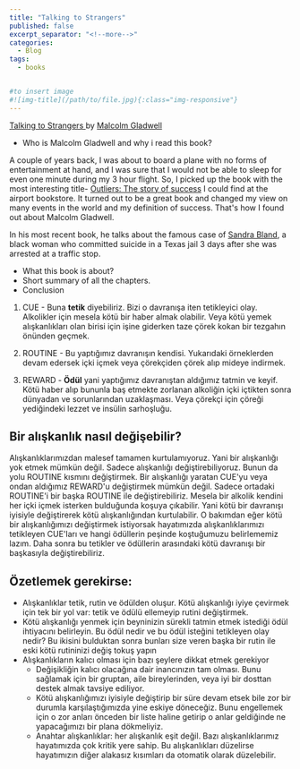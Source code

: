 ```yaml
---
title: "Talking to Strangers"
published: false
excerpt_separator: "<!--more-->"
categories:
  - Blog
tags:
  - books


#to insert image 
#![img-title](/path/to/file.jpg){:class="img-responsive"}
---
```


[Talking to Strangers ](https://www.gladwellbooks.com/titles/malcolm-gladwell/talking-to-strangers/9780316478526/) by [Malcolm Gladwell](https://en.wikipedia.org/wiki/Malcolm_Gladwell) 

* Who is Malcolm Gladwell and why i read this book? 

A couple of years back, I was about to board a plane with no forms of entertainment at hand, and I was sure that I would not be able to sleep for even one minute during my 3 hour flight. So, I picked up the book with the most interesting title- [Outliers: The story of success](https://www.gladwellbooks.com/titles/malcolm-gladwell/outliers/9780316040341/) I could find at the airport bookstore. It turned out to be a great book and changed my view on many events in the world and my definition of success. That's how I found out about Malcolm Gladwell. 

In his most recent book, he talks about the famous case of [Sandra Bland](https://en.wikipedia.org/wiki/Death_of_Sandra_Bland), a black woman who committed suicide in a Texas jail 3 days after she was arrested at a traffic stop. 
* What this book is about? 
* Short summary of all the chapters. 
* Conclusion 


1. CUE - Buna **tetik** diyebiliriz. Bizi o davranışa iten tetikleyici olay. Alkolikler için mesela kötü bir haber almak olabilir. Veya kötü yemek alışkanlıkları olan birisi için işine giderken taze çörek kokan bir tezgahın önünden geçmek. 

2. ROUTINE - Bu yaptığımız davranışın kendisi. Yukarıdaki örneklerden devam edersek içki içmek veya çörekçiden çörek alıp mideye indirmek. 
   
3. REWARD - **Ödül** yani yaptığımız davranıştan aldığımız tatmin ve keyif. Kötü haber alıp bununla baş etmekte zorlanan alkoliğin içki içtikten sonra dünyadan ve sorunlarından uzaklaşması. Veya çörekçi için çöreği yediğindeki lezzet ve insülin sarhoşluğu. 


## Bir alışkanlık nasıl değişebilir? 
Alışkanlıklarımızdan malesef tamamen kurtulamıyoruz. Yani bir alışkanlığı yok etmek mümkün değil. Sadece alışkanlığı değiştirebiliyoruz. Bunun da yolu ROUTINE kısmını değiştirmek. Bir alışkanlığı yaratan CUE'yu veya ondan aldığımız REWARD'u değiştirmek mümkün değil. Sadece ortadaki ROUTINE'i bir başka ROUTINE ile değiştirebiliriz. 
Mesela bir alkolik kendini her içki içmek isterken bulduğunda koşuya çıkabilir. Yani kötü bir davranışı iyisiyle değiştirerek kötü alışkanlığından kurtulabilir. 
O bakımdan eğer kötü bir alışkanlığımızı değiştirmek istiyorsak hayatımızda alışkanlıklarımızı tetikleyen CUE'ları ve hangi ödüllerin peşinde koştuğumuzu belirlememiz lazım. Daha sonra bu tetikler ve ödüllerin arasındaki kötü davranışı bir başkasıyla değiştirebiliriz. 


## Özetlemek gerekirse:  
* Alışkanlıklar tetik, rutin ve ödülden oluşur. Kötü alışkanlığı iyiye çevirmek için tek bir yol var: tetik ve ödülü ellemeyip rutini değiştirmek. 
* Kötü alışkanlığı yenmek için beyninizin sürekli tatmin etmek istediği ödül ihtiyacını belirleyin. Bu ödül nedir ve bu ödül isteğini tetikleyen olay nedir? Bu ikisini bulduktan sonra bunları size veren başka bir rutin ile eski kötü rutininizi değiş tokuş yapın 
* Alışkanlıkların kalıcı olması için bazı şeylere dikkat etmek gerekiyor
     * Değişikliğin kalıcı olacağına dair inancınızın tam olması. Bunu sağlamak için bir gruptan, aile bireylerinden, veya iyi bir dosttan destek almak tavsiye ediliyor. 
     * Kötü alışkanlığımızı iyisiyle değiştirip bir süre devam etsek bile zor bir durumla karşılaştığımızda yine eskiye döneceğiz. Bunu engellemek için o zor anları önceden bir liste haline getirip o anlar geldiğinde ne yapacağımızı bir plana dökmeliyiz. 
     * Anahtar alışkanlıklar: her alışkanlık eşit değil. Bazı alışkanlıklarımız hayatımızda çok kritik yere sahip. Bu alışkanlıkları düzelirse hayatımızın diğer alakasız kısımları da otomatik olarak düzelebilir. 




